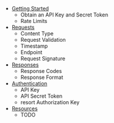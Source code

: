 * [Getting Started](getting_started.md)
    * Obtain an API Key and Secret Token
    * Rate Limits
* [Requests](requests.md)
    * Content Type
    * Request Validation
    * Timestamp
    * Endpoint
    * Request Signature
* [Responses](responses.md)
    * Response Codes
    * Response Format
* [Authentication](authentication.md)
    * API Key
    * API Secret Token
    * resort Authorization Key
* [Resources](resources.md)
    * TODO
